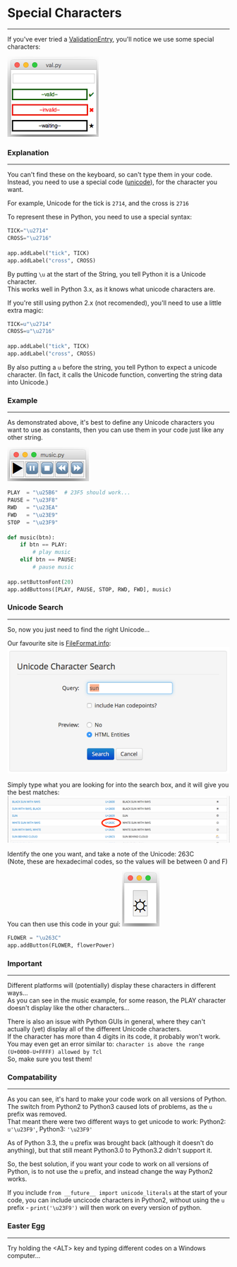 # Special Characters
---

If you've ever tried a [ValidationEntry](pythonWidgets/#entry), you'll notice we use some special characters:

![ValidationEntry](img/entValidation.png)

### Explanation
---
You can't find these on the keyboard, so can't type them in your code.  
Instead, you need to use a special code ([unicode](https://en.wikipedia.org/wiki/Unicode)), for the character you want.

For example, Unicode for the tick is ```2714```, and the cross is ```2716```

To represent these in Python, you need to use a special syntax:

```python
TICK="\u2714"
CROSS="\u2716"

app.addLabel("tick", TICK)
app.addLabel("cross", CROSS)
```

By putting `\u` at the start of the String, you tell Python it is a Unicode character.  
This works well in Python 3.x, as it knows what unicode characters are.

If you're still using python 2.x (not recomended), you'll need to use a little extra magic:  

```python
TICK=u"\u2714"
CROSS=u"\u2716"

app.addLabel("tick", TICK)
app.addLabel("cross", CROSS)
```

By also putting a `u` before the string, you tell Python to expect a unicode character.
(In fact, it calls the Unicode function, converting the string data into Unicode.)

### Example
---
As demonstrated above, it's best to define any Unicode characters you want to use as constants, then you can use them in your code just like any other string.  

![MusicPlayer](img/1_unicode.png)

```python
PLAY  = "\u25B6"  # 23F5 should work...
PAUSE = "\u23F8"
RWD   = "\u23EA"
FWD   = "\u23E9"
STOP  = "\u23F9"

def music(btn):
    if btn == PLAY:
        # play music
    elif btn == PAUSE:
        # pause music

app.setButtonFont(20)
app.addButtons([PLAY, PAUSE, STOP, RWD, FWD], music)
```

### Unicode Search
---

So, now you just need to find the right Unicode...  

Our favourite site is [FileFormat.info](http://www.fileformat.info/info/unicode/char/search.htm):  
![UnicodeSearch](img/2_unicode.png)

Simply type what you are looking for into the search box, and it will give you the best matches:  
![UnicodeResults](img/3_unicode.png)

Identify the one you want, and take a note of the Unicode: 263C  
(Note, these are hexadecimal codes, so the values will be between 0 and F)  

You can then use this code in your gui: ![UnicodeSun](img/4_unicode.png)  
```python
FLOWER = "\u263C"
app.addButton(FLOWER, flowerPower)
```

### Important
---
Different platforms will (potentially) display these characters in different ways...  
As you can see in the music example, for some reason, the PLAY character doesn't display like the other characters...  

There is also an issue with Python GUIs in general, where they can't actually (yet) display all of the different Unicode characters.  
If the character has more than 4 digits in its code, it probably won't work.  
You may even get an error similar to: `character is above the range (U+0000-U+FFFF) allowed by Tcl`  
So, make sure you test them!  

### Compatability
---
As you can see, it's hard to make your code work on all versions of Python.  
The switch from Python2 to Python3 caused lots of problems, as the `u` prefix was removed.  
That meant there were two different ways to get unicode to work: Python2: `u'\u23F9'`, Python3: `'\u23F9'`  

As of Python 3.3, the `u` prefix was brought back (although it doesn't do anything), but that still meant Python3.0 to Python3.2 didn't support it.

So, the best solution, if you want your code to work on all versions of Python, is to not use the `u` prefix, and instead change the way Python2 works.  

If you include `from __future__ import unicode_literals` at the start of your code, you can include uncicode characters in Python2, without using the `u` prefix - `print('\u23F9')` will then work on every version of python.  

### Easter Egg
---
Try holding the &lt;ALT&gt; key and typing different codes on a Windows computer...  
